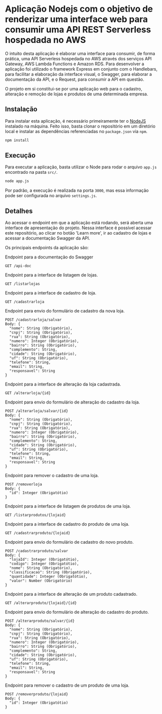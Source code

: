 # Aplicação Nodejs com o objetivo de renderizar uma interface web para consumir uma API REST Serverless hospedada no AWS
O intuito desta aplicação é elaborar uma interface para consumir, de forma prática, uma API Serverless hospedada no AWS através dos serviços API Gateway, AWS Lambda Functions e Amazon RDS. Para desenvolver a aplicação foi utilizado o framework Express em conjunto com o Handlebars, para facilitar a elaboração da interface visual, o Swagger, para elaborar a documentação da API, e o Request, para consumir a API em questão.

O projeto em si constitui-se por uma aplicação web para o cadastro, alteração e remoção de lojas e produtos de uma determinada empresa.

## Instalação
Para instalar esta aplicação, é necessário primeiramente ter o [NodeJS](https://nodejs.org/en/) instalado na máquina. Feito isso, basta clonar o repositório em um diretório local e instalar as dependências referenciadas no ```package.json``` via ```npm```. 

```bash
npm install
```

## Execução
Para executar a aplicação, basta utilizar o Node para rodar o arquivo ```app.js``` encontrado na pasta ```src/```.

```bash
node app.js
```

Por padrão, a execução é realizada na porta ```3000```, mas essa informação pode ser configurada no arquivo ```settings.js```.

## Detalhes
Ao acessar o endpoint em que a aplicação está rodando, será aberta uma interface de apresentação do projeto. Nessa interface é possível acessar este repositório, ao clicar no botão 'Learn more', ir ao cadastro de lojas e acessar a documentação Swagger da API.

Os principais endpoints da aplicação são:

Endpoint para a documentação do Swagger
```
GET /api-doc
```

Endpoint para a interface de listagem de lojas.
```
GET /listarlojas
```

Endpoint para a interface de cadastro de loja.
```
GET /cadastrarloja
```

Endpoint para envio do formulário de cadastro da nova loja.
```
POST /cadastrarloja/salvar
Body: {
  "nome": String (Obrigatório),
  "cnpj": String (Obrigatório),
  "rua": String (Obrigatório),
  "numero": Integer (Obrigatório),
  "bairro": String (Obrigatório),
  "complemento": String,
  "cidade": String (Obrigatório),
  "uf": String (Obrigatório),
  "telefone": String,
  "email": String,
  "responsavel": String
}
```

Endpoint para a interface de alteração da loja cadastrada.
```
GET /alterarloja/{id}
```

Endpoint para envio do formulário de alteração do cadastro da loja.
```
POST /alterarloja/salvar/{id}
Body: {
  "nome": String (Obrigatório),
  "cnpj": String (Obrigatório),
  "rua": String (Obrigatório),
  "numero": Integer (Obrigatório),
  "bairro": String (Obrigatório),
  "complemento": String,
  "cidade": String (Obrigatório),
  "uf": String (Obrigatório),
  "telefone": String,
  "email": String,
  "responsavel": String
}
```

Endpoint para remover o cadastro de uma loja.
```
POST /removerloja
Body: {
  "id": Integer (Obrigatótio)
}
```

Endpoint para a interface de listagem de produtos de uma loja.
```
GET /listarprodutos/{lojaid}
```

Endpoint para a interface de cadastro do produto de uma loja.
```
GET /cadastrarproduto/{lojaid}
```

Endpoint para envio do formulário de cadastro do novo produto.
```
POST /cadastrarproduto/salvar
Body: {
  "lojaId": Integer (Obrigatótio),
  "codigo": Integer (Obrigatótio),
  "nome": String (Obrigatório),
  "classificacao": String (Obrigatório),
  "quantidade": Integer (Obrigatótio),
  "valor": Number (Obrigatório)
}
```

Endpoint para a interface de alteração de um produto cadastrado.
```
GET /alterarproduto/{lojaid}/{id}
```

Endpoint para envio do formulário de alteração do cadastro do produto.
```
POST /alterarproduto/salvar/{id}
Body: {
  "nome": String (Obrigatório),
  "cnpj": String (Obrigatório),
  "rua": String (Obrigatório),
  "numero": Integer (Obrigatório),
  "bairro": String (Obrigatório),
  "complemento": String,
  "cidade": String (Obrigatório),
  "uf": String (Obrigatório),
  "telefone": String,
  "email": String,
  "responsavel": String
}
```

Endpoint para remover o cadastro de um produto de uma loja.
```
POST /removerproduto/{lojaid}
Body: {
  "id": Integer (Obrigatótio)
}
```
